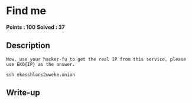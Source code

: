 # Find me

**Points : 100**
**Solved : 37**

## Description

	Now, use your hacker-fu to get the real IP from this service, please use EKO{IP} as the answer.

	ssh ekosshlons2uweke.onion

## Write-up